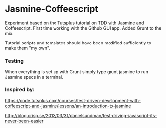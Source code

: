 Jasmine-Coffeescript
====================

Experiment based on the Tutsplus tutorial on TDD with Jasmine and Coffeescript. First time working with the Github GUI app. Added Grunt to the mix.

Tutorial scripts and templates should have been modified sufficiently to make them "my own".


### Testing
When everything is set up with Grunt simply type 
    grunt jasmine
to run Jasmine specs in a terminal.


### Inspired by:

https://code.tutsplus.com/courses/test-driven-development-with-coffeescript-and-jasmine/lessons/an-introduction-to-jasmine

http://blog.crisp.se/2013/03/31/danielsundman/test-driving-javascript-its-never-been-easier
